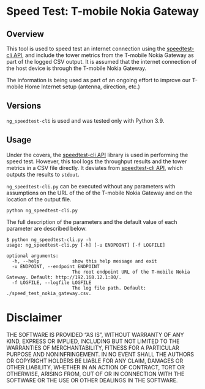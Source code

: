 # Speed Test: T-mobile Nokia Gateway
## Overview
This tool is used to speed test an internet connection using the [speedtest-cli API](https://github.com/sivel/speedtest-cli), and include the tower metrics from the T-mobile Nokia Gateway as part of the logged CSV output. It is assumed that the internet connection of the host device is through the T-mobile Nokia Gateway.

The information is being used as part of an ongoing effort to improve our T-mobile Home Internet setup (antenna, direction, etc.)

## Versions
``ng_speedtest-cli`` is used and was tested only with Python 3.9.

## Usage
Under the covers, the [speedtest-cli API](https://github.com/sivel/speedtest-cli) library is used in performing the speed test. However, this tool logs the throughput results and the tower metrics in a CSV file directly. It deviates from [speedtest-cli API](https://github.com/sivel/speedtest-cli), which outputs the results to ``stdout``.

``ng_speedtest-cli.py`` can be executed without any parameters with assumptions on the URL of the of the T-mobile Nokia Gateway and on the location of the output file.
```shell
python ng_speedtest-cli.py 
```
The full description of the parameters and the default value of each parameter are described below.
```shell
$ python ng_speedtest-cli.py -h
usage: ng_speedtest-cli.py [-h] [-u ENDPOINT] [-f LOGFILE]

optional arguments:
  -h, --help            show this help message and exit
  -u ENDPOINT, --endpoint ENDPOINT
                        The root endpoint URL of the T-mobile Nokia Gateway. Default: http://192.168.12.1:80/.
  -f LOGFILE, --logfile LOGFILE
                        The log file path. Default: ./speed_test_nokia_gateway.csv.

```

# Disclaimer
THE SOFTWARE IS PROVIDED “AS IS”, WITHOUT WARRANTY OF ANY KIND, EXPRESS OR IMPLIED, INCLUDING BUT NOT LIMITED TO THE WARRANTIES OF MERCHANTABILITY, FITNESS FOR A PARTICULAR PURPOSE AND NONINFRINGEMENT. IN NO EVENT SHALL THE AUTHORS OR COPYRIGHT HOLDERS BE LIABLE FOR ANY CLAIM, DAMAGES OR OTHER LIABILITY, WHETHER IN AN ACTION OF CONTRACT, TORT OR OTHERWISE, ARISING FROM, OUT OF OR IN CONNECTION WITH THE SOFTWARE OR THE USE OR OTHER DEALINGS IN THE SOFTWARE.